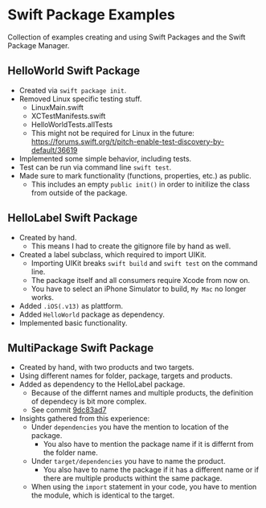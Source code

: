 # Swift Package Examples
Collection of examples creating and using Swift Packages and the Swift Package Manager.

## HelloWorld Swift Package
- Created via `swift package init`.
- Removed Linux specific testing stuff.
    - LinuxMain.swift
    - XCTestManifests.swift
    - HelloWorldTests.allTests
    - This might not be required for Linux in the future: https://forums.swift.org/t/pitch-enable-test-discovery-by-default/36619
- Implemented some simple behavior, including tests.
- Test can be run via command line `swift test`.
- Made sure to mark functionality (functions, properties, etc.) as public.
    - This includes an empty `public init()` in order to initilize the class from outside of the package.

## HelloLabel Swift Package
- Created by hand.
    - This means I had to create the gitignore file by hand as well.
- Created a label subclass, which required to import UIKit.
    - Importing UIKit breaks `swift build` and `swift test` on the command line.
    - The package itself and all consumers require Xcode from now on.
    - You have to select an iPhone Simulator to build, `My Mac` no longer works.
- Added `.iOS(.v13)` as plattform.
- Added `HelloWorld` package as dependency.
- Implemented basic functionality.

## MultiPackage Swift Package
- Created by hand, with two products and two targets.
- Using different names for folder, package, targets and products.
- Added as dependency to the HelloLabel package.
    - Because of the differnt names and multiple products, the definition of dependecy is bit more complex.
    - See commit [9dc83ad7](https://github.com/AppCron/Swift-Package-Examples/commit/9dc83ad71bc616a66d2316d6f8d06b3afff74a13)
- Insights gathered from this experience:
    - Under `dependencies` you have the mention to location of the package.
        - You also have to mention the package name if it is differnt from the folder name.
    - Under `target/dependencies` you have to name the product.
        - You also have to name the package if it has a different name or if there are multiple products withint the same package.
    - When using the `import` statement in your code, you have to mention the module, which is identical to the target.
